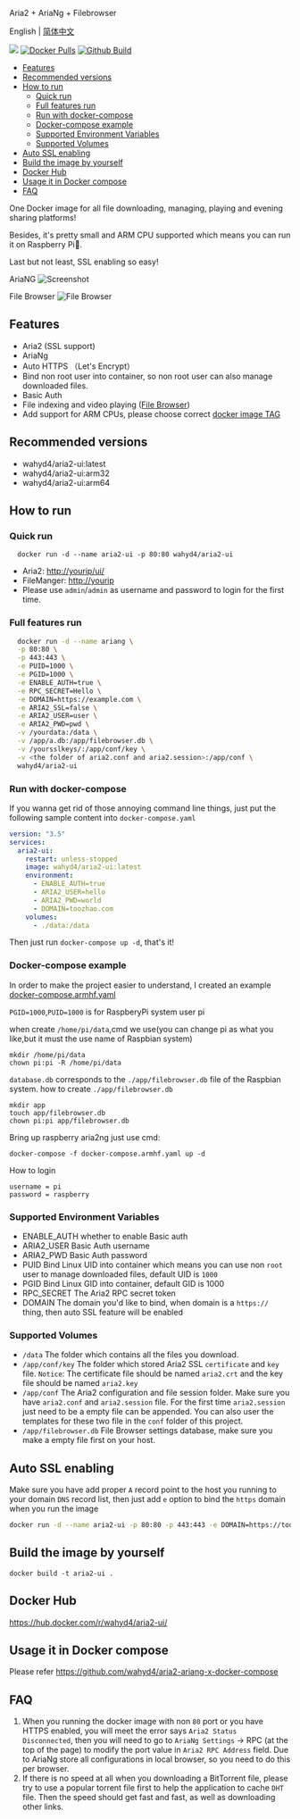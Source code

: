 Aria2 + AriaNg + Filebrowser

English | [简体中文](https://github.com/wahyd4/aria2-ariang-docker/blob/master/README.CN.md)

[![](https://images.microbadger.com/badges/image/wahyd4/aria2-ui.svg)](https://microbadger.com/images/wahyd4/aria2-ui "Get your own image badge on microbadger.com")
[![Docker Pulls](https://img.shields.io/docker/pulls/wahyd4/aria2-ui.svg)](https://hub.docker.com/r/wahyd4/aria2-ui/)
[![Github Build](https://github.com/wahyd4/aria2-ariang-docker/workflows/Docker%20Image%20CI/badge.svg)](https://github.com/wahyd4/aria2-ariang-docker/actions)

- [Features](#features)
- [Recommended versions](#recommended-versions)
- [How to run](#how-to-run)
  - [Quick run](#quick-run)
  - [Full features run](#full-features-run)
  - [Run with docker-compose](#run-with-docker-compose)
  - [Docker-compose example](#docker-compose-example)
  - [Supported Environment Variables](#supported-environment-variables)
  - [Supported Volumes](#supported-volumes)
- [Auto SSL enabling](#auto-ssl-enabling)
- [Build the image by yourself](#build-the-image-by-yourself)
- [Docker Hub](#docker-hub)
- [Usage it in Docker compose](#usage-it-in-docker-compose)
- [FAQ](#faq)

One Docker image for all file downloading, managing, playing and evening sharing platforms!

Besides, it's pretty small and ARM CPU supported which means you can run it on Raspberry Pi🍓.

Last but not least, SSL enabling so easy!

AriaNG
![Screenshot](https://github.com/wahyd4/aria2-ariang-x-docker-compose/raw/master/images/ariang.jpg)

File Browser
![File Browser](https://github.com/wahyd4/aria2-ariang-docker/raw/master/filemanager.png)

## Features

  * Aria2 (SSL support)
  * AriaNg
  * Auto HTTPS （Let's Encrypt）
  * Bind non root user into container, so non root user can also manage downloaded files.
  * Basic Auth
  * File indexing and video playing ([File Browser](https://filebrowser.xyz/))
  * Add support for ARM CPUs, please choose correct [docker image TAG](https://cloud.docker.com/repository/docker/wahyd4/aria2-ui/tags)

## Recommended versions

* wahyd4/aria2-ui:latest
* wahyd4/aria2-ui:arm32
* wahyd4/aria2-ui:arm64

## How to run

### Quick run

```shell
  docker run -d --name aria2-ui -p 80:80 wahyd4/aria2-ui
```

* Aria2: <http://yourip/ui/>
* FileManger: <http://yourip>
* Please use `admin`/`admin` as username and password to login for the first time.

### Full features run

```bash
  docker run -d --name ariang \
  -p 80:80 \
  -p 443:443 \
  -e PUID=1000 \
  -e PGID=1000 \
  -e ENABLE_AUTH=true \
  -e RPC_SECRET=Hello \
  -e DOMAIN=https://example.com \
  -e ARIA2_SSL=false \
  -e ARIA2_USER=user \
  -e ARIA2_PWD=pwd \
  -v /yourdata:/data \
  -v /app/a.db:/app/filebrowser.db \
  -v /yoursslkeys/:/app/conf/key \
  -v <the folder of aria2.conf and aria2.session>:/app/conf \
  wahyd4/aria2-ui
```
### Run with docker-compose

If you wanna get rid of those annoying command line things, just put the following sample content into `docker-compose.yaml`
```yaml
version: "3.5"
services:
  aria2-ui:
    restart: unless-stopped
    image: wahyd4/aria2-ui:latest
    environment:
      - ENABLE_AUTH=true
      - ARIA2_USER=hello
      - ARIA2_PWD=world
      - DOMAIN=toozhao.com
    volumes:
      - ./data:/data
```
Then just run `docker-compose up -d`, that's it!

### Docker-compose example

In order to make the project easier to understand, I created an example [docker-compose.armhf.yaml](/docker-compose.armhf.yaml)

   `PGID=1000`,`PUID=1000` is for RaspberyPi system user pi
   
   when create `/home/pi/data`,cmd we use(you can change pi as what you like,but it must the use name of Raspbian system)
   ```
   mkdir /home/pi/data
   chown pi:pi -R /home/pi/data
   ```
   
  `database.db` corresponds to the `./app/filebrowser.db` file of the Raspbian system.
   how to create `./app/filebrowser.db`
   ```
   mkdir app
   touch app/filebrowser.db
   chown pi:pi app/filebrowser.db
   ```
   Bring up raspberry aria2ng just use cmd:
   ```
   docker-compose -f docker-compose.armhf.yaml up -d
   ```
   How to login
   ```
   username = pi
   password = raspberry
   ```

### Supported Environment Variables

  * ENABLE_AUTH whether to enable Basic auth
  * ARIA2_USER Basic Auth username
  * ARIA2_PWD Basic Auth password
  * PUID Bind Linux UID into container which means you can use non `root` user to manage downloaded files, default UID is `1000`
  * PGID Bind Linux GID into container, default GID is 1000
  * RPC_SECRET The Aria2 RPC secret token
  * DOMAIN The domain you'd like to bind, when domain is a `https://` thing, then auto SSL feature will be enabled


### Supported Volumes
  * `/data` The folder which contains all the files you download.
  * `/app/conf/key` The folder which stored Aria2 SSL `certificate` and `key` file. `Notice`: The certificate file should be named `aria2.crt` and the key file should be named `aria2.key`
  * `/app/conf` The Aria2 configuration and file session folder. Make sure you have `aria2.conf` and `aria2.session` file. For the first time `aria2.session` just need to be a empty file can be appended. You can also user the templates for these two file in the `conf` folder of this project.
  * `/app/filebrowser.db` File Browser settings database, make sure you make a empty file first on your host.

## Auto SSL enabling

Make sure you have add proper `A` record point to the host you running to your domain `DNS` record list, then just add `e` option to bind the `https` domain when you run the image

```bash
docker run -d --name aria2-ui -p 80:80 -p 443:443 -e DOMAIN=https://toozhao.com wahyd4/aria2-ui
```
## Build the image by yourself

```
docker build -t aria2-ui .
```

## Docker Hub

  <https://hub.docker.com/r/wahyd4/aria2-ui/>

## Usage it in Docker compose

  Please refer <https://github.com/wahyd4/aria2-ariang-x-docker-compose>

## FAQ
  1. When you running the docker image with non `80` port or you have HTTPS enabled, you will meet the error says `Aria2 Status Disconnected`, then you will need to go to `AriaNg Settings` -> RPC (at the top of the page) to modify the port value in `Aria2 RPC Address` field. Due to AriaNg store all configurations in local browser, so you need to do this per browser.
  2. If there is no speed at all when you downloading a BitTorrent file, please try to use a popular torrent file first to help the application to cache `DHT` file. Then the speed should get fast and fast, as well as downloading other links.
